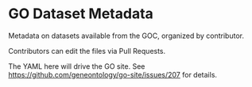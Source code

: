 # GO Dataset Metadata

Metadata on datasets available from the GOC, organized by contributor.

Contributors can edit the files via Pull Requests.

The YAML here will drive the GO site. See
https://github.com/geneontology/go-site/issues/207 for details.
